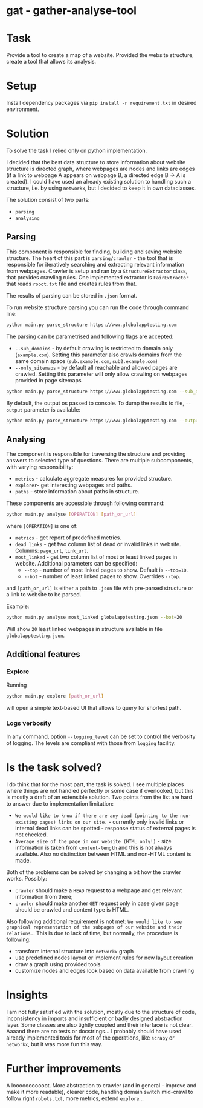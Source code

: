 # gat - gather-analyse-tool

# Task

Provide a tool to create a map of a website. Provided the website structure, create a tool that allows its analysis.

# Setup

Install dependency packages via `pip install -r requirement.txt` in desired environment.

# Solution

To solve the task I relied only on python implementation. 

I decided that the best data structure to store information about website structure is directed graph, where webpages 
are nodes and links are edges (if a link to webpage A appears on webpage B, a directed edge B -> A is created). I could
have used an already existing solution to handling such a structure, i.e. by using `networkx`, but I decided to keep it 
in own dataclasses.

The solution consist of two parts:
 * `parsing`
 * `analysing`

## Parsing
This component is responsible for finding, building and saving website structure.
The heart of this part is `parsing/crawler` - the tool that is responsible for iteratively searching and extracting 
relevant information from webpages. Crawler is setup and ran by a `StructureExtractor` class, that provides crawling rules.
One implemented extractor is `FairExtractor` that reads `robot.txt` file and creates rules from that.

The results of parsing can be stored in `.json` format.

To run website structure parsing you can run the code through command line:
```bash
python main.py parse_structure https://www.globalapptesting.com
```

The parsing can be parametrised and following flags are accepted:
 * `--sub_domains` - by default crawling is restricted to domain only (`example.com`). Setting this parameter also crawls domains from the same domain space (`sub.example.com`, `sub2.example.com`)
 * `--only_sitemaps` - by default all reachable and allowed pages are crawled. Setting this parameter will only allow crawling on webpages provided in page sitemaps

```bash
python main.py parse_structure https://www.globalapptesting.com --sub_domains
```

By default, the output os passed to console. To dump the results to file, `--output` parameter is available:
```bash
python main.py parse_structure https://www.globalapptesting.com --output="globalapptesting.json"
```

## Analysing
The component is responsible for traversing the structure and providing answers to selected type of questions. There are
multiple subcomponents, with varying responsibility:
 * `metrics` - calculate aggregate measures for provided structure.
 * `explorer`- get interesting webpages and paths.
 * `paths` - store information about paths in structure.

These components are accessible through following command:

```bash
python main.py analyse [OPERATION] [path_or_url]
```

where `[OPERATION]` is one of:
 * `metrics` - get report of predefined metrics.
 * `dead_links` - get two column list of dead or invalid links in website. Columns: `page_url`, `link_url`.
 * `most_linked` - get two column list of most or least linked pages in website. Additional parameters can be specified:
   * `--top` - number of most linked pages to show. Default is `--top=10`.
   * `--bot` - number of least linked pages to show. Overrides `--top`.
 
and `[path_or_url]` is either a path to `.json` file with pre-parsed structure or a link to website to be parsed.

Example:

```bash
python main.py analyse most_linked globalapptesting.json --bot=20
```

Will show `20` least linked webpages in structure available in file `globalapptesting.json`.

## Additional features

### Explore
Running

```bash
python main.py explore [path_or_url]
```

will open a simple text-based UI that allows to query for shortest path.

### Logs verbosity

In any command, option `--logging_level` can be set to control the verbosity of logging. The levels are compliant with those from `logging` facility.

# Is the task solved?

I do think that for the most part, the task is solved. I see multiple places where things are not handled perfectly or some case if overlooked, but this
is mostly a draft of an extensible solution. Two points from the list are hard to answer due to implementation limitation:
 * `We would like to know if there are any dead (pointing to the non-existing pages) links on our site.` - currently only invalid links or internal dead links can be spotted - response status of external pages is not checked.
 * `Average size of the page in our website (HTML only!)` - size information is taken from `content-length` and this is not always available. Also no distinction between HTML and non-HTML content is made.

Both of the problems can be solved by changing a bit how the crawler works. Possibly:
 * `crawler` should make a `HEAD` request to a webpage and get relevant information from there;
 * `crawler` should make another `GET` request only in case given page should be crawled and content type is HTML.

Also following additional requirement is not met: `We would like to see graphical representation of the subpages of our website and their relations.`. This is due to lack of time, but normally, the procedure is following:
 * transform internal structure into `networkx` graph
 * use predefined nodes layout or implement rules for new layout creation
 * draw a graph using provided tools
 * customize nodes and edges look based on data available from crawling

# Insights
I am not fully satisfied with the solution, mostly due to the structure of code, inconsistency in imports and insufficient or badly designed abstraction layer.
Some classes are also tightly coupled and their interface is not clear. Aaaand there are no tests or docstrings... I probably should have used already implemented
tools for most of the operations, like `scrapy` or `networkx`, but it was more fun this way.

# Further improvements
A looooooooooot. More abstraction to crawler (and in general - improve and make it more readable), clearer code, handling domain switch mid-crawl to follow right `robots.txt`, more metrics, extend `explore`...